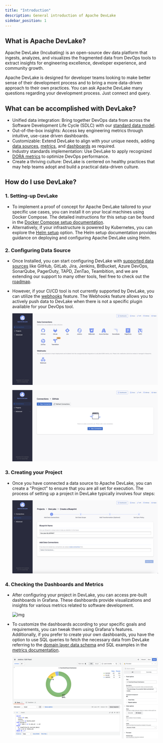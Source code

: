 ```yaml
---
title: "Introduction"
description: General introduction of Apache DevLake
sidebar_position: 1
---
```


<head>
    <title>Introduction to Apache DevLake and Implementing DORA Metrics</title>
    <meta name='description' content={'Discover how to implement DORA metrics for your software development process. Improve your engineering performance with our open-source platform.'}/>
    <meta name='keywords' content={'DORA Metrics, Open-Source DORA, DORA Metrics DevOps, Implement DORA Metrics, DevOps DORA Metrics'}/>
</head>

## What is Apache DevLake?

Apache DevLake (Incubating) is an open-source dev data platform that ingests, analyzes, and visualizes the fragmented data from DevOps tools to extract insights for engineering excellence, developer experience, and community growth.

Apache DevLake is designed for developer teams looking to make better sense of their development process and to bring a more data-driven approach to their own practices. You can ask Apache DevLake many questions regarding your development process. Just connect and query.

## What can be accomplished with DevLake?
- Unified data integration: Bring together DevOps data from across the Software Development Life Cycle (SDLC) with our [standard data model](/docs/DataModels/DevLakeDomainLayerSchema.md).
- Out-of-the-box insights: Access key engineering metrics through intuitive, use-case driven dashboards.
- Customizable: Extend DevLake to align with your unique needs, adding [data sources](SupportedDataSources.md), [metrics](/docs/Metrics/), and [dashboards](/livedemo/EngineeringLeads/DORA) as required.
- Industry standards implementation: Use DevLake to apply recognized [DORA metrics](/docs/DORA.md) to optimize DevOps performance.
- Create a thriving culture: DevLake is centered on healthy practices that may help teams adopt and build a practical data-driven culture.

## How do I use DevLake?
### 1. Setting-up DevLake
- To implement a proof of concept for Apache DevLake tailored to your specific use cases, you can install it on your local machines using Docker Compose. The detailed instructions for this setup can be found in the [Docker Compose setup documentation](/docs/GettingStarted/DockerComposeSetup.md).
- Alternatively, if your infrastructure is powered by Kubernetes, you can explore the [Helm setup](../GettingStarted/HelmSetup.md) option. The Helm setup documentation provides guidance on deploying and configuring Apache DevLake using Helm.

### 2. Configuring Data Source
- Once Installed, you can start configuring DevLake with [supported data sources](SupportedDataSources.md) like GitHub, GitLab, Jira, Jenkins, BitBucket, Azure DevOps, SonarQube, PagerDuty, TAPD, ZenTao, Teambition, and we are extending our support to many other tools, feel free to check out the [roadmap](Roadmap.md).
- However, if your CI/CD tool is not currently supported by DevLake, you can utilize the [webhooks](https://devlake.apache.org/docs/Plugins/webhook/) feature. The Webhooks feature allows you to actively push data to DevLake when there is not a specific plugin available for your DevOps tool.

   ![img](../Configuration/images/introduction-userflow1.png)

   ![img](../Configuration/images/introduction-userflow2.png)

### 3. Creating your Project
- Once you have connected a data source to Apache DevLake, you can create a "Project" to ensure that you are all set for execution. The process of setting up a project in DevLake typically involves four steps:

   ![img](../Configuration/images/introduction-userflow3.png)

### 4. Checking the Dashboards and Metrics
- After configuring your project in DevLake, you can access pre-built dashboards in Grafana. These dashboards provide visualizations and insights for various metrics related to software development.

   ![img](/img/Introduction/userflow3.png)

- To customize the dashboards according to your specific goals and requirements, you can tweak them using Grafana's features. Additionally, if you prefer to create your own dashboards, you have the option to use SQL queries to fetch the necessary data from DevLake referring to the [domain layer data schema](/docs/DataModels/DevLakeDomainLayerSchema.md) and SQL examples in the [metrics documentation](/docs/Metrics/).

   ![img](../Configuration/images/introduction-userflow5.png)